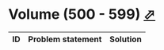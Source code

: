 # Volume (500 - 599) [⬀](http://acm.sgu.ru/olimp/problemset.php?contest=0&volume=5)

| ID | Problem statement | Solution |
|----|-------------------|----------|


